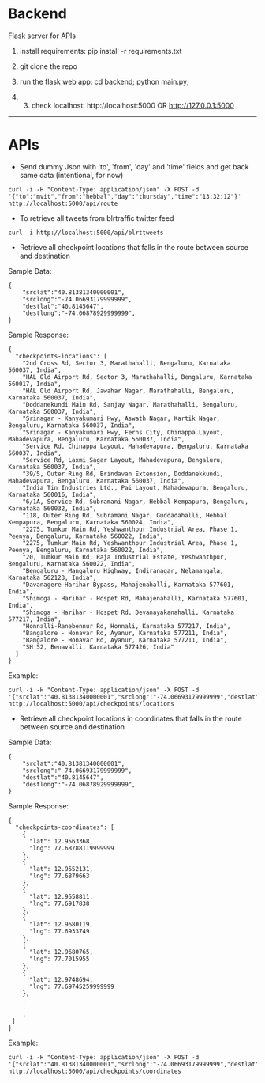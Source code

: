 # Backend
Flask server for APIs

1) install requirements:	pip install -r requirements.txt

2) git clone the repo

3) run the flask web app: 	cd backend; python main.py;

4) 3) check localhost:		http://localhost:5000 OR http://127.0.0.1:5000



---------
# APIs

- Send dummy Json with 'to', 'from', 'day' and 'time' fields and get back same data (intentional, for now)

```curl -i -H "Content-Type: application/json" -X POST -d '{"to":"mvit","from":"hebbal","day":"thursday","time":"13:32:12"}' http://localhost:5000/api/route```

- To retrieve all tweets from blrtraffic twitter feed

```curl -i http://localhost:5000/api/blrttweets```

- Retrieve all checkpoint locations that falls in the route between source and destination

Sample Data:
```
{
	"srclat":"40.81381340000001",
	"srclong":"-74.06693179999999",
	"destlat":"40.8145647",
	"destlong":"-74.06878929999999",
}
```
Sample Response:
```
{
  "checkpoints-locations": [
    "2nd Cross Rd, Sector 3, Marathahalli, Bengaluru, Karnataka 560037, India", 
    "HAL Old Airport Rd, Sector 3, Marathahalli, Bengaluru, Karnataka 560017, India", 
    "HAL Old Airport Rd, Jawahar Nagar, Marathahalli, Bengaluru, Karnataka 560037, India", 
    "Doddanekundi Main Rd, Sanjay Nagar, Marathahalli, Bengaluru, Karnataka 560037, India", 
    "Srinagar - Kanyakumari Hwy, Aswath Nagar, Kartik Nagar, Bengaluru, Karnataka 560037, India", 
    "Srinagar - Kanyakumari Hwy, Ferns City, Chinappa Layout, Mahadevapura, Bengaluru, Karnataka 560037, India", 
    "Service Rd, Chinappa Layout, Mahadevapura, Bengaluru, Karnataka 560037, India", 
    "Service Rd, Laxmi Sagar Layout, Mahadevapura, Bengaluru, Karnataka 560037, India", 
    "39/5, Outer Ring Rd, Brindavan Extension, Doddanekkundi, Mahadevapura, Bengaluru, Karnataka 560037, India", 
    "India Tin Industries Ltd., Pai Layout, Mahadevapura, Bengaluru, Karnataka 560016, India", 
    "6/1A, Service Rd, Subramani Nagar, Hebbal Kempapura, Bengaluru, Karnataka 560032, India", 
    "118, Outer Ring Rd, Subramani Nagar, Guddadahalli, Hebbal Kempapura, Bengaluru, Karnataka 560024, India", 
    "2275, Tumkur Main Rd, Yeshwanthpur Industrial Area, Phase 1, Peenya, Bengaluru, Karnataka 560022, India", 
    "2275, Tumkur Main Rd, Yeshwanthpur Industrial Area, Phase 1, Peenya, Bengaluru, Karnataka 560022, India", 
    "20, Tumkur Main Rd, Raja Industrial Estate, Yeshwanthpur, Bengaluru, Karnataka 560022, India", 
    "Bengaluru - Mangaluru Highway, Indiranagar, Nelamangala, Karnataka 562123, India", 
    "Davanagere-Harihar Bypass, Mahajenahalli, Karnataka 577601, India", 
    "Shimoga - Harihar - Hospet Rd, Mahajenahalli, Karnataka 577601, India", 
    "Shimoga - Harihar - Hospet Rd, Devanayakanahalli, Karnataka 577217, India", 
    "Honnalli-Ranebennur Rd, Honnali, Karnataka 577217, India", 
    "Bangalore - Honavar Rd, Ayanur, Karnataka 577211, India", 
    "Bangalore - Honavar Rd, Ayanur, Karnataka 577211, India", 
    "SH 52, Benavalli, Karnataka 577426, India"
  ]
}
```

Example:
```
curl -i -H "Content-Type: application/json" -X POST -d '{"srclat":"40.81381340000001","srclong":"-74.06693179999999","destlat":"40.8145647","destlong":"-74.06878929999999"}' http://localhost:5000/api/checkpoints/locations
```


- Retrieve all checkpoint locations in coordinates that falls in the route between source and destination

Sample Data:
```
{
	"srclat":"40.81381340000001",
	"srclong":"-74.06693179999999",
	"destlat":"40.8145647",
	"destlong":"-74.06878929999999",
}
```
Sample Response:
```
{
  "checkpoints-coordinates": [
    {
      "lat": 12.9563368, 
      "lng": 77.68788119999999
    }, 
    {
      "lat": 12.9552131, 
      "lng": 77.6879663
    }, 
    {
      "lat": 12.9558811, 
      "lng": 77.6917838
    }, 
    {
      "lat": 12.9680119, 
      "lng": 77.6933749
    }, 
    {
      "lat": 12.9680765, 
      "lng": 77.7015955
    }, 
    {
      "lat": 12.9748694, 
      "lng": 77.69745259999999
    },
    .
    .
    .
 ]
}
```

Example:
```
curl -i -H "Content-Type: application/json" -X POST -d '{"srclat":"40.81381340000001","srclong":"-74.06693179999999","destlat":"40.8145647","destlong":"-74.06878929999999"}' http://localhost:5000/api/checkpoints/coordinates
```